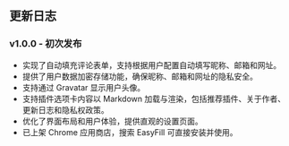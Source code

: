 ## 更新日志

### v1.0.0 - 初次发布
- 实现了自动填充评论表单，支持根据用户配置自动填写昵称、邮箱和网址。
- 提供了用户数据加密存储功能，确保昵称、邮箱和网址的隐私安全。
- 支持通过 Gravatar 显示用户头像。
- 支持插件选项卡内容以 Markdown 加载与渲染，包括推荐插件、关于作者、更新日志和隐私权政策。
- 优化了界面布局和用户体验，提供直观的设置页面。
- 已上架 Chrome 应用商店，搜索 EasyFill 可直接安装并使用。